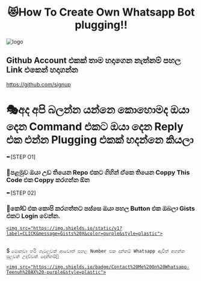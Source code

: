 <h1 align="center"><b> 😻How To Create Own Whatsapp Bot plugging!!  </b></h1>

![logo](https://telegra.ph/file/0edc0f3917fde20a7990a.jpg)

## Github Account එකක් තාම හදාගෙන නැත්නම් පහල Link එකෙන් හදාගන්න

https://github.com/signup

# 🎭අද අපි බලන්න යන්නෙ කොහොමද ඔයා දෙන Command එකට ඔයා දෙන Reply එක එන්න Plugging එකක් හදන්නෙ කියලා

✒[STEP O1]

### 🔳පළමුව ඔයා උඩ තියෙන Repo එකට ගිහින් ඒකෙ තියෙන Coppy This Code එක Coppy කරගන්න ඕන

✒[STEP 02]

### 🔳කෝඩ් එක කොපි කරගත්තට පස්සෙ ඔයා පහල Button එක ඔබලා Gists එකට Login වෙන්න.

</a>

  <a href="https://gist.github.com/">

    <img src="https://img.shields.io/static/v1?label=CLICK&message=Gists%20X&color=purple&style=plastic">

  </a>

##

$ `මොනවා හරි ගැටලුවක් ආවොත් පහල Number එක දාන්නම් Whatsapp ඇවිත් අහන්න පුලුවන් උදව්වක් දෙන්නම්🙇`

</a>

  <a href="https://wa.me/9478652">

    <img src="https://img.shields.io/badge/Contact%20Me%20On%20Whatsapp-Teenuh%20AX%20-purple&style=plastic">

  </a>

